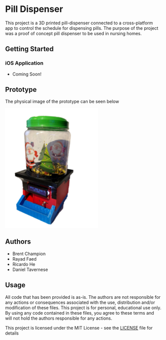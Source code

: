 # Pill Dispenser
This project is a 3D printed pill-dispenser connected to a cross-platform app to control the schedule for dispensing pills.
The purpose of the project was a proof of concept pill dispenser to be used in nursing homes.

## Getting Started
### iOS Application
- Coming Soon!

## Prototype
The physical image of the prototype can be seen below

<img src="images/prototype.png" width="300" >

## Authors
- Brent Champion
- Rayad Faed
- Ricardo He
- Daniel Tavernese

## Usage
All code that has been provided is as-is. The authors are not responsible for any actions or consequences associated with the use, distribution and/or modification of these files. This project is for personal, educational use only. By using any code contained in these files, you agree to these terms and will not hold the authors responsible for any actions.

This project is licensed under the MIT License - see the [LICENSE](https://github.com/bchampp/pill-dispenser/blob/master/LICENSE) file for details
